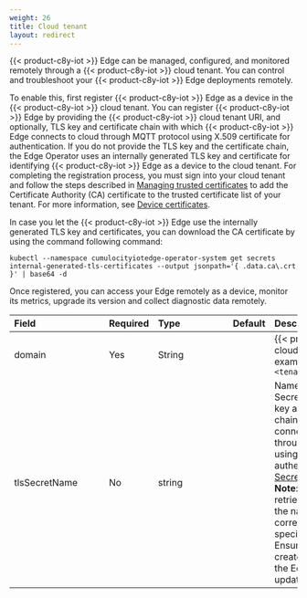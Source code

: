 ```yaml
---
weight: 26
title: Cloud tenant
layout: redirect
---
```


{{< product-c8y-iot >}} Edge can be managed, configured, and monitored remotely through a {{< product-c8y-iot >}} cloud tenant. You can control and troubleshoot your {{< product-c8y-iot >}} Edge deployments remotely. 

To enable this, first register {{< product-c8y-iot >}} Edge as a device in the {{< product-c8y-iot >}} cloud tenant. You can register {{< product-c8y-iot >}} Edge by providing the {{< product-c8y-iot >}} cloud tenant URI, and optionally, TLS key and certificate chain with which {{< product-c8y-iot >}} Edge connects to cloud through MQTT protocol using X.509 certificate for authentication. If you do not provide the TLS key and the certificate chain, the Edge Operator uses an internally generated TLS key and certificate for identifying {{< product-c8y-iot >}} Edge as a device to the cloud tenant. For completing the registration process, you must sign into your cloud tenant and follow the steps described in [Managing trusted certificates](/users-guide/device-management/#managing-trusted-certificates) to add the Certificate Authority (CA) certificate to the trusted certificate list of your tenant. For more information, see [Device certificates](/device-integration/mqtt/#device-certificates).

In case you let the {{< product-c8y-iot >}} Edge use the internally generated TLS key and certificates, you can download the CA certificate by using the command following command:

```shell
kubectl --namespace cumulocityiotedge-operator-system get secrets internal-generated-tls-certificates --output jsonpath='{ .data.ca\.crt }' | base64 -d
```

Once registered, you can access your Edge remotely as a device, monitor its metrics, upgrade its version and collect diagnostic data remotely.

|<div style="width:150px">Field</div>|Required|<div style="width:115px">Type</div>|Default|Description|
|:---|:---|:---|:---|:---|
|domain|Yes|String||{{< product-c8y-iot >}} cloud tenant domain. For example, `<tenantid>.cumulocity.com`|
|tlsSecretName|No|string||Name of the Kubernetes Secret containing the TLS key and the certificate chain with which Edge connects to the cloud through MQTT protocol using X.509 certificate for authentication. See [TLS Secret](/edge-k8s/edge-custom-resource-definition/#tls-secret) for details.<br>**Note**: The Operator retrieves this secret from the namespace corresponding to the name specified in the Edge CR. Ensure that this secret is created before initiating the Edge deployment or update process.